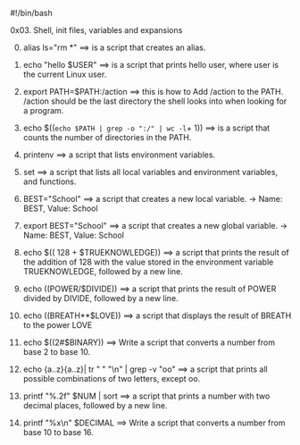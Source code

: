 #!/bin/bash

0x03. Shell, init files, variables and expansions


0. alias ls="rm *" ==> is a script that creates an alias.

1. echo "hello $USER" ==> is a script that prints hello user, where user is the current Linux user.

2. export PATH=$PATH:/action ==> this is how to Add /action to the PATH. /action should be the last directory the shell looks into when looking for a program.

3. echo $((`echo $PATH | grep -o ":/" | wc -l`+ 1)) ==> is a script that counts the number of directories in the PATH.

4. printenv  ==>  a script that lists environment variables.

5. set  ==> a script that lists all local variables and environment variables, and functions.

6. BEST="School"   ==> a script that creates a new local variable. -> Name: BEST, Value: School

7. export BEST="School"  ==> a script that creates a new global variable. -> Name: BEST, Value: School

8. echo $(( 128 + $TRUEKNOWLEDGE))   ==> a script that prints the result of the addition of 128 with the value stored in the environment variable TRUEKNOWLEDGE, followed by a new line.

9. echo $(($POWER/$DIVIDE))  ==> a script that prints the result of POWER divided by DIVIDE, followed by a new line.

10. echo $(($BREATH**$LOVE))  ==> a script that displays the result of BREATH to the power LOVE

11. echo $((2#$BINARY))  ==> Write a script that converts a number from base 2 to base 10.

12. echo {a..z}{a..z}| tr " " "\n" | grep -v "oo"  ==> a script that prints all possible combinations of two letters, except oo.

13. printf "%.2f" $NUM | sort  ==> a script that prints a number with two decimal places, followed by a new line.

14. printf "%x\n" $DECIMAL  ==> Write a script that converts a number from base 10 to base 16.
